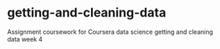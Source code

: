 # getting-and-cleaning-data
Assignment coursework for Coursera data science getting and cleaning data week 4 
